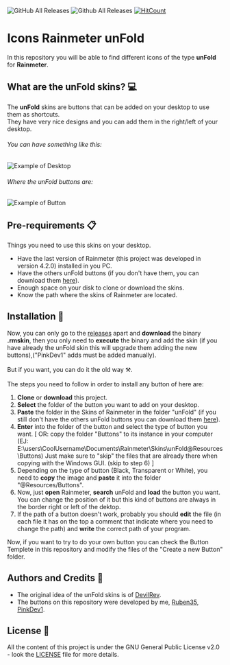 ![GitHub All Releases](https://img.shields.io/github/downloads/Ruben35/Icons-unFold-Rainmeter/total.svg?color=informational) ![Github All Releases](https://img.shields.io/badge/license-GNU%20GPLv2-informational.svg) [![HitCount](http://hits.dwyl.io/Ruben35/https://github.com/Ruben35/Icons-unFold-Rainmeter.svg)](http://hits.dwyl.io/Ruben35/https://github.com/Ruben35/Icons-unFold-Rainmeter)
# Icons Rainmeter unFold
In this repository you will be able to find different icons of the type **unFold** for **Rainmeter**.
## What are the unFold skins? :computer:
The **unFold** skins are buttons that can be added on your desktop to use them as shortcuts.<br />
They have very nice designs and you can add them in the right/left of your desktop.
###### You can have something like this:
![Example of Desktop](https://user-images.githubusercontent.com/30848819/50526747-ca391480-0aa9-11e9-832c-b93dbca7e8d7.jpg)
###### Where the unFold buttons are:
![Example of Button](https://user-images.githubusercontent.com/30848819/50526744-bdb4bc00-0aa9-11e9-8cbb-c4e4d81813f8.jpg)
## Pre-requirements :clipboard:
Things you need to use this skins on your desktop.
* Have the last version of Rainmeter (this project was developed in version 4.2.0) installed in you PC.
* Have the others unFold buttons (if you don't have them, you can download them [here](https://www.deviantart.com/devilrev/art/unFold-A-Launcher-618503449)).
* Enough space on your disk to clone or download the skins.
* Know the path where the skins of Rainmeter are located.
## Installation :wrench:
Now, you can only go to the [releases](https://github.com/Ruben35/Icons-unFold-Rainmeter/releases) apart and **download** the binary **.rmskin**, then you only need to **execute** the binary and add the skin (if you have already the unFold skin this will upgrade them adding the new buttons),("PinkDev1" adds must be added manually).<br/><br/>
But if you want, you can do it the old way :hammer_and_pick:. <br/><br/>
The steps you need to follow in order to install any button of here are:
1. **Clone** or **download** this project.
2. **Select** the folder of the button you want to add on your desktop.
3. **Paste** the folder in the Skins of Rainmeter in the folder "unFold" (if you still don't have the others unFold buttons you can download them [here](https://www.deviantart.com/devilrev/art/unFold-A-Launcher-618503449)).
4. **Enter** into the folder of the button and select the type of button you want. [ OR: copy the folder "Buttons" to its instance in your computer (EJ: E:\users\CoolUsername\Documents\Rainmeter\Skins\unFold\@Resources\Buttons) Just make sure to "skip" the files that are already there when copying with the Windows GUI. (skip to step 6) ]
5. Depending on the type of button (Black, Transparent or White), you need to **copy** the image and **paste** it into the folder "@Resources/Buttons".
6. Now, just **open** Rainmeter, **search** unFold and **load** the button you want. You can change the position of it but this kind of buttons are always in the border right or left of the dektop.
7. If the path of a button doesn't work, probably you should **edit** the file (in each file it has on the top a comment that indicate where you need to change the path) and **write** the correct path of your program.

Now, if you want to try to do your own button you can check the Button Templete in this repository and modify the files of the "Create a new Button" folder.
## Authors and Credits :book:
* The original idea of the unFold skins is of [DevilRev](https://www.deviantart.com/devilrev).
* The buttons on this repository were developed by me, [Ruben35](https://github.com/Ruben35), [PinkDev1](https://github.com/PinkDev1).
## License :page_with_curl:
All the content of this project is under the GNU General Public License v2.0 - look the [LICENSE](https://github.com/Ruben35/Icons-unFold-Rainmeter/blob/master/LICENSE) file for more details.
